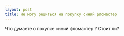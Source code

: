 ```yaml
---
layout: post 
title: Не могу решиться на покупку синий фломастер 
--- 
```

Что думаете о покупке синий фломастер ? Стоит ли?